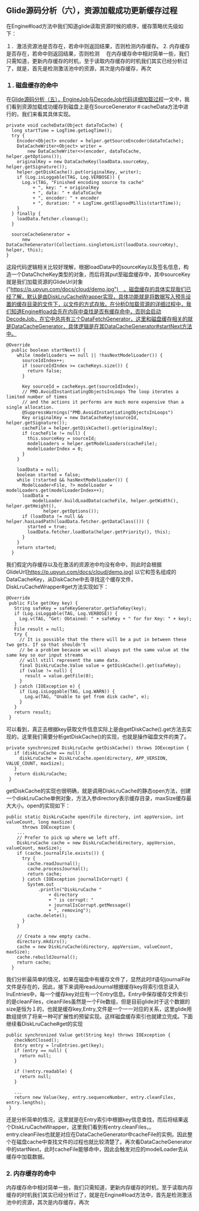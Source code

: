 ## Glide源码分析（六），资源加载成功更新缓存过程
在Engine#load方法中我们知道glide读取资源时候的顺序，缓存策略优先级如下：

１．激活资源池是否存在，若命中则返回结果，否则检测内存缓存。
2. 内存缓存是否存在，若命中则返回结果，否则检测　
在内存缓存命中相对简单一些，我们只需知道，更新内存缓存的时机，至于读取内存缓存的时机我们其实已经分析过了，就是，首先是检测激活池中的资源，其次是内存缓存，再次
### １. 磁盘缓存的命中
在[Glide源码分析（五），EngineJob与DecodeJob代码详细加载过程](Glide0５.md)一文中，我们看到资源加载成功缓存到磁盘上是在SourceGenerator＃cacheData方法中进行的，我们来看其具体实现。

```
private void cacheData(Object dataToCache) {
  long startTime = LogTime.getLogTime();
  try {
    Encoder<Object> encoder = helper.getSourceEncoder(dataToCache);
    DataCacheWriter<Object> writer =
        new DataCacheWriter<>(encoder, dataToCache, helper.getOptions());
    originalKey = new DataCacheKey(loadData.sourceKey, helper.getSignature());
    helper.getDiskCache().put(originalKey, writer);
    if (Log.isLoggable(TAG, Log.VERBOSE)) {
      Log.v(TAG, "Finished encoding source to cache"
          + ", key: " + originalKey
          + ", data: " + dataToCache
          + ", encoder: " + encoder
          + ", duration: " + LogTime.getElapsedMillis(startTime));
    }
  } finally {
    loadData.fetcher.cleanup();
  }

  sourceCacheGenerator =
      new DataCacheGenerator(Collections.singletonList(loadData.sourceKey), helper, this);
}
```
这段代码逻辑相关比较好理解，根据loadData中的sourceKey以及签名信息，构造一个DataChcheKey类型的对象，而后将其put至磁盘缓存中，其中sourceKey就是我们加载资源的GlideUrl对象("https://p.upyun.com/docs/cloud/demo.jpg")　。磁盘缓存的具体实现我们已经了解，默认是由DiskLruCacheWrapper实现，具体功能就是将数据写入预先设置的缓存目录的文件下，以文件的方式存放。在分析D加载资源的详细过程中，我们知道Engine#load会先在内存中查找是否有缓存命中，否则会启动DecodeJob，在它中总共有三个DataFetchGenerator，这里和磁盘缓存相关的就是DataCacheGenerator，具体逻辑是在其DataCacheGenerator#startNext方法中。
```
@Override
  public boolean startNext() {
    while (modelLoaders == null || !hasNextModelLoader()) {
      sourceIdIndex++;
      if (sourceIdIndex >= cacheKeys.size()) {
        return false;
      }

      Key sourceId = cacheKeys.get(sourceIdIndex);
      // PMD.AvoidInstantiatingObjectsInLoops The loop iterates a limited number of times
      // and the actions it performs are much more expensive than a single allocation.
      @SuppressWarnings("PMD.AvoidInstantiatingObjectsInLoops")
      Key originalKey = new DataCacheKey(sourceId, helper.getSignature());
      cacheFile = helper.getDiskCache().get(originalKey);
      if (cacheFile != null) {
        this.sourceKey = sourceId;
        modelLoaders = helper.getModelLoaders(cacheFile);
        modelLoaderIndex = 0;
      }
    }

    loadData = null;
    boolean started = false;
    while (!started && hasNextModelLoader()) {
      ModelLoader<File, ?> modelLoader = modelLoaders.get(modelLoaderIndex++);
      loadData =
          modelLoader.buildLoadData(cacheFile, helper.getWidth(), helper.getHeight(),
              helper.getOptions());
      if (loadData != null && helper.hasLoadPath(loadData.fetcher.getDataClass())) {
        started = true;
        loadData.fetcher.loadData(helper.getPriority(), this);
      }
    }
    return started;
  }
```
我们假定内存缓存以及在激活的资源池中均没有命中，则此时会根据GlideUrl[https://p.upyun.com/docs/cloud/demo.jpg] 以它和签名组成的DataCacheKey，从DiskCache中去寻找这个缓存文件，DiskLruCacheWrapper#get方法实现如下：

```
@Override
 public File get(Key key) {
   String safeKey = safeKeyGenerator.getSafeKey(key);
   if (Log.isLoggable(TAG, Log.VERBOSE)) {
     Log.v(TAG, "Get: Obtained: " + safeKey + " for for Key: " + key);
   }
   File result = null;
   try {
     // It is possible that the there will be a put in between these two gets. If so that shouldn't
     // be a problem because we will always put the same value at the same key so our input streams
     // will still represent the same data.
     final DiskLruCache.Value value = getDiskCache().get(safeKey);
     if (value != null) {
       result = value.getFile(0);
     }
   } catch (IOException e) {
     if (Log.isLoggable(TAG, Log.WARN)) {
       Log.w(TAG, "Unable to get from disk cache", e);
     }
   }
   return result;
 }

```
可以看到，真正去根据key获取文件信息实际上是由getDiskCache().get方法去实现的，这里我们需要分析getDiskCache()的实现，也就是操作磁盘文件的类了。
```
private synchronized DiskLruCache getDiskCache() throws IOException {
   if (diskLruCache == null) {
     diskLruCache = DiskLruCache.open(directory, APP_VERSION, VALUE_COUNT, maxSize);
   }
   return diskLruCache;
 }
```
getDiskCache的实现也很明确，就是调用DiskLruCache的静态open方法，创建一个diskLruCache单例对象，方法入参directory表示缓存目录，maxSize缓存最大大小。open的实现如下：
```
public static DiskLruCache open(File directory, int appVersion, int valueCount, long maxSize)
      throws IOException {
    ...
    // Prefer to pick up where we left off.
    DiskLruCache cache = new DiskLruCache(directory, appVersion, valueCount, maxSize);
    if (cache.journalFile.exists()) {
      try {
        cache.readJournal();
        cache.processJournal();
        return cache;
      } catch (IOException journalIsCorrupt) {
        System.out
            .println("DiskLruCache "
                + directory
                + " is corrupt: "
                + journalIsCorrupt.getMessage()
                + ", removing");
        cache.delete();
      }
    }

    // Create a new empty cache.
    directory.mkdirs();
    cache = new DiskLruCache(directory, appVersion, valueCount, maxSize);
    cache.rebuildJournal();
    return cache;
  }
```
我们分析最简单的情况，如果在磁盘中有缓存文件了，显然此时if语句journalFile文件是存在的，因此，接下来调用readJournal根据缓存key将索引信息读入lruEntries中，每一个缓存key对应有一个Entry信息。Entry中保存缓存文件索引的是cleanFiles，cleanFiles虽然是一个File数组，但是目前glide对于这个数据的size是恒为１的，也就是缓存key,Entry,文件是一个一一对应的关系，这里glide用数组提供了将来一种可扩展性的预留实现。这样磁盘缓存索引也就建立完成。下面继续看DiskLruCache#get的实现
```
public synchronized Value get(String key) throws IOException {
   checkNotClosed();
   Entry entry = lruEntries.get(key);
   if (entry == null) {
     return null;
   }

   if (!entry.readable) {
     return null;
   }

   ...
   return new Value(key, entry.sequenceNumber, entry.cleanFiles, entry.lengths);
 }
```
还是分析简单的情况，这里就是在Entry索引中根据key信息查找，而后将结果返个DiskLruCacheWrapper，这里我们看到有entry.cleanFiles，。
entry.cleanFiles也就是对应在DataCacheGenerator中cacheFile的实例。因此整个在磁盘cache中查找文件的过程也就比较清楚了。再次看DataCacheGenerator中的startNext，此时cacheFile能够命中，因此会触发对应的modelLoader去从缓存中加载数据。

### 2. 内存缓存的命中
内存缓存命中相对简单一些，我们只需知道，更新内存缓存的时机，至于读取内存缓存的时机我们其实已经分析过了，就是在Engine#load方法中，首先是检测激活池中的资源，其次是内存缓存，再次
